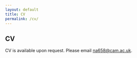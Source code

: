 ```yaml
---
layout: default
title: CV
permalink: /cv/
---
```


<h2>CV</h2>

<p class="meta">CV is available upon request. Please email <a href="mailto:na658@cam.ac.uk">na658@cam.ac.uk</a>.</p>


